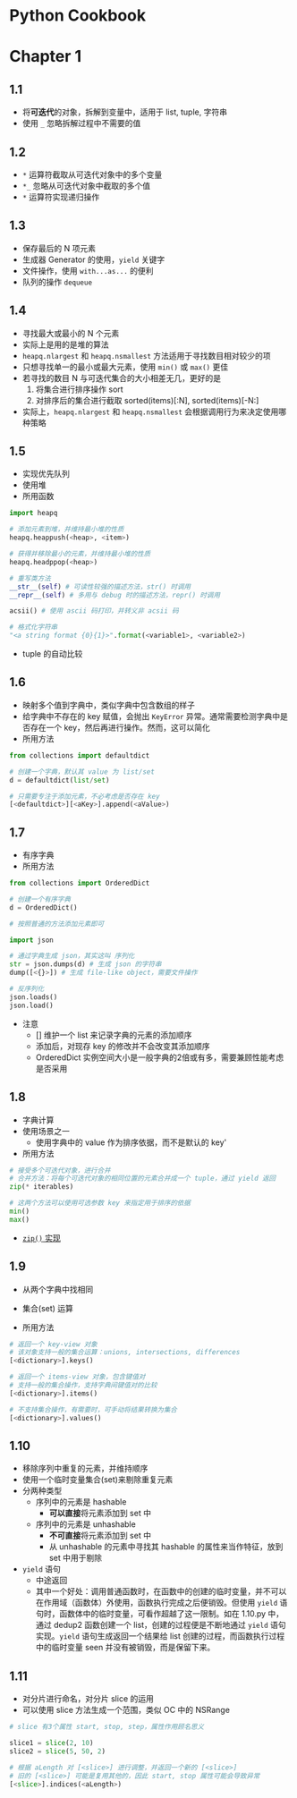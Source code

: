 # Python Cookbook

# Chapter 1

## 1.1
- 将**可迭代**的对象，拆解到变量中，适用于 list, tuple, 字符串
- 使用 `_` 忽略拆解过程中不需要的值

## 1.2
- `*` 运算符截取从可迭代对象中的多个变量
- `*_` 忽略从可迭代对象中截取的多个值
- `*` 运算符实现递归操作

## 1.3
- 保存最后的 N 项元素
- 生成器 Generator 的使用，`yield` 关键字
- 文件操作，使用 `with...as...` 的便利
- 队列的操作 `dequeue`

## 1.4
- 寻找最大或最小的 N 个元素
- 实际上是用的是堆的算法
- `heapq.nlargest` 和 `heapq.nsmallest` 方法适用于寻找数目相对较少的项
- 只想寻找单一的最小或最大元素，使用 `min()` 或 `max()` 更佳
- 若寻找的数目 N 与可迭代集合的大小相差无几，更好的是
	1. 将集合进行排序操作 sort
	2. 对排序后的集合进行截取 sorted(items)[:N], sorted(items)[-N:]
- 实际上，`heapq.nlargest` 和 `heapq.nsmallest` 会根据调用行为来决定使用哪种策略

## 1.5
- 实现优先队列
- 使用堆
- 所用函数

```py
import heapq

# 添加元素到堆，并维持最小堆的性质
heapq.heappush(<heap>, <item>)

# 获得并移除最小的元素，并维持最小堆的性质
heapq.headppop(<heap>)

# 重写类方法
__str__(self) # 可读性较强的描述方法，str() 时调用
__repr__(self) # 多用与 debug 时的描述方法，repr() 时调用

acsii() # 使用 ascii 码打印，并转义非 acsii 码

# 格式化字符串
"<a string format {0}{1}>".format(<variable1>, <variable2>)
```

- tuple 的自动比较

## 1.6
- 映射多个值到字典中，类似字典中包含数组的样子
- 给字典中不存在的 key 赋值，会抛出 `KeyError` 异常。通常需要检测字典中是否存在一个 key，然后再进行操作。然而，这可以简化
- 所用方法

```py
from collections import defaultdict

# 创建一个字典，默认其 value 为 list/set
d = defaultdict(list/set)

# 只需要专注于添加元素，不必考虑是否存在 key
[<defaultdict>][<aKey>].append(<aValue>)
```

## 1.7
- 有序字典
- 所用方法

```py
from collections import OrderedDict

# 创建一个有序字典
d = OrderedDict()

# 按照普通的方法添加元素即可

import json

# 通过字典生成 json，其实这叫 序列化
str = json.dumps(d) # 生成 json 的字符串
dump([<{}>]) # 生成 file-like object，需要文件操作

# 反序列化
json.loads()
json.load()
``` 

- 注意
	- [<OrderDict>] 维护一个 list 来记录字典的元素的添加顺序
	- 添加后，对现存 key 的修改并不会改变其添加顺序
	- OrderedDict 实例空间大小是一般字典的2倍或有多，需要兼顾性能考虑是否采用


## 1.8
- 字典计算
- 使用场景之一
	- 使用字典中的 value 作为排序依据，而不是默认的 key'
- 所用方法

```py
# 接受多个可迭代对象，进行合并
# 合并方法：将每个可迭代对象的相同位置的元素合并成一个 tuple，通过 yield 返回
zip(* iterables)

# 这两个方法可以使用可选参数 key 来指定用于排序的依据
min()
max()
```

- [`zip()` 实现](https://docs.python.org/3/library/functions.html?highlight=zip#zip)

## 1.9
- 从两个字典中找相同
- 集合(set) 运算

- 所用方法


```py
# 返回一个 key-view 对象
# 该对象支持一般的集合运算：unions, intersections, differences 
[<dictionary>].keys()

# 返回一个 items-view 对象，包含键值对
# 支持一般的集合操作，支持字典间键值对的比较
[<dictionary>].items()

# 不支持集合操作，有需要时，可手动将结果转换为集合
[<dictionary>].values()
```

## 1.10
- 移除序列中重复的元素，并维持顺序
- 使用一个临时变量集合(set)来剔除重复元素
- 分两种类型
	- 序列中的元素是 hashable
		- **可以直接**将元素添加到 set 中
	- 序列中的元素是 unhashable
		- **不可直接**将元素添加到 set 中
		- 从 unhashable 的元素中寻找其 hashable 的属性来当作特征，放到 set 中用于剔除
- `yield` 语句
	- 中途返回
	- 其中一个好处：调用普通函数时，在函数中的创建的临时变量，并不可以在作用域（函数体）外使用，函数执行完成之后便销毁。但使用 `yield` 语句时，函数体中的临时变量，可看作超越了这一限制。如在 1.10.py 中，通过 dedup2 函数创建一个 list，创建的过程便是不断地通过 `yield` 语句实现。`yield` 语句生成返回一个结果给 list 创建的过程，而函数执行过程中的临时变量 seen 并没有被销毁，而是保留下来。

## 1.11
- 对分片进行命名，对分片 slice 的运用
- 可以使用 slice 方法生成一个范围，类似 OC 中的 NSRange

```py
# slice 有3个属性 start, stop, step，属性作用顾名思义

slice1 = slice(2, 10)
slice2 = slice(5, 50, 2)

# 根据 aLength 对 [<slice>] 进行调整，并返回一个新的 [<slice>]
# 旧的 [<slice>] 可能是复用其他的，因此 start, stop 属性可能会导致异常
[<slice>].indices(<aLength>)
```

